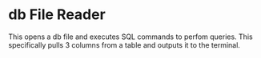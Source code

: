 # db File Reader

This opens a db file and executes SQL commands to perfom queries. This specifically pulls 3 columns from a table and outputs it to the terminal.
